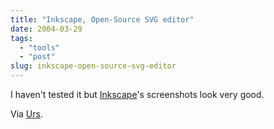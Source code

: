 ```yaml
---
title: "Inkscape, Open-Source SVG editor"
date: 2004-03-29
tags: 
  - "tools"
  - "post"
slug: inkscape-open-source-svg-editor
---
```


I haven't tested it but [Inkscape](http://inkscape.sourceforge.net)'s screenshots look very good.

Via [Urs](http://www.circle.ch/blog/p1396.html).
